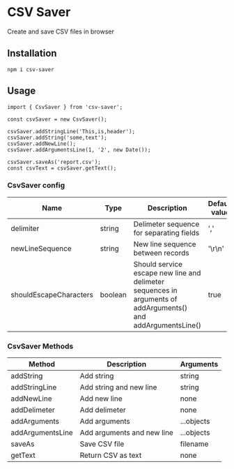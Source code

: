 # CSV Saver

Create and save CSV files in browser

## Installation

```
npm i csv-saver
```

## Usage

```
import { CsvSaver } from 'csv-saver';

const csvSaver = new CsvSaver();

csvSaver.addStringLine('This,is,header');
csvSaver.addString('some,text');
csvSaver.addNewLine();
csvSaver.addArgumentsLine(1, '2', new Date());

csvSaver.saveAs('report.csv');
const csvText = csvSaver.getText();
```

### CsvSaver config

Name | Type | Description | Default value
--- | --- | --- | ---
delimiter | string | Delimeter sequence for separating fields | ','
newLineSequence | string | New line sequence between records | '\r\n'
shouldEscapeCharacters | boolean | Should service escape new line and delimeter sequences in arguments of addArguments() and addArgumentsLine() | true

### CsvSaver Methods

Method | Description | Arguments
--- | --- | ---
addString | Add string | string
addStringLine | Add string and new line | string
addNewLine | Add new line | none
addDelimeter | Add delimeter | none
addArguments | Add arguments | ...objects
addArgumentsLine | Add arguments and new line | ...objects
saveAs | Save CSV file | filename
getText | Return CSV as text | none
